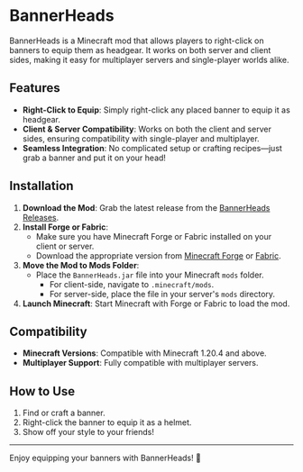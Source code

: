 # BannerHeads

BannerHeads is a Minecraft mod that allows players to right-click on banners to equip them as headgear. It works on both server and client sides, making it easy for multiplayer servers and single-player worlds alike.

## Features

- **Right-Click to Equip**: Simply right-click any placed banner to equip it as headgear.
- **Client & Server Compatibility**: Works on both the client and server sides, ensuring compatibility with single-player and multiplayer.
- **Seamless Integration**: No complicated setup or crafting recipes—just grab a banner and put it on your head!

## Installation

1. **Download the Mod**: Grab the latest release from the [BannerHeads Releases](#).
2. **Install Forge or Fabric**:
   - Make sure you have Minecraft Forge or Fabric installed on your client or server.
   - Download the appropriate version from [Minecraft Forge](https://files.minecraftforge.net/) or [Fabric](https://fabricmc.net/).
3. **Move the Mod to Mods Folder**:
   - Place the `BannerHeads.jar` file into your Minecraft `mods` folder.
     - For client-side, navigate to `.minecraft/mods`.
     - For server-side, place the file in your server's `mods` directory.
4. **Launch Minecraft**: Start Minecraft with Forge or Fabric to load the mod.

## Compatibility

- **Minecraft Versions**: Compatible with Minecraft 1.20.4 and above.
- **Multiplayer Support**: Fully compatible with multiplayer servers.

## How to Use

1. Find or craft a banner.
2. Right-click the banner to equip it as a helmet.
3. Show off your style to your friends!

---

Enjoy equipping your banners with BannerHeads! 🎉
